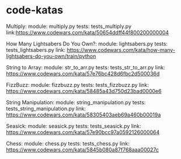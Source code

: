 # code-katas

Multiply:
module: multiply.py
tests: tests_multiply.py
link:https://www.codewars.com/kata/50654ddff44f800200000004

How Many Lightsabers Do You Own?:
module: lightsabers.py
tests: tests_lightsabers.py
link: https://www.codewars.com/kata/how-many-lightsabers-do-you-own/train/python

String to Array:
module: str_to_arr.py
tests: tests_str_to_arr.py
link: https://www.codewars.com/kata/57e76bc428d6fbc2d500036d

FizzBuzz:
module: fizzbuzz.py
tests: tests_fizzbuzz.py
link: https://www.codewars.com/kata/58485a43d750d23bad0000e6

String Manipulation:
module: string_manipulation.py
tests: tests_string_manipulation.py
link: https://www.codewars.com/kata/58305403aeb69a460b00019a

Seasick:
module: seasick.py
tests: tests_seasick.py
link: https://www.codewars.com/kata/57e90bcc97a0592126000064

Chess:
module: chess.py
tests: tests_chess.py
link: https://www.codewars.com/kata/5845b080a87f768aaa00027c

